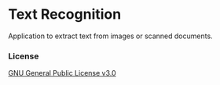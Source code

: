 # Text Recognition
Application to extract text from images or scanned documents.

### License
[GNU General Public License v3.0](https://www.gnu.org/licenses/gpl-3.0.html)
